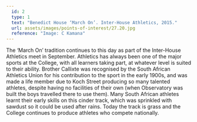 ```yaml
---
  id: 2
  type: 1
  text: "Benedict House ‘March On’. Inter-House Athletics, 2015."
  url: assets/images/points-of-interest/27.20.jpg
  reference: "Image: C Kamana"
---
```

The ‘March On’ tradition continues to this day as part of the Inter-House Athletics meet in September. Athletics has always been one of the major sports at the College, with all learners taking part, at whatever level is suited to their ability. Brother Callixte was recognised by the South African Athletics Union for his contribution to the sport in the early 1900s, and was made a life member due to Koch Street producing so many talented athletes, despite having no facilities of their own (when Observatory was built the boys travelled there to use them). Many South African athletes learnt their early skills on this cinder track, which was sprinkled with sawdust so it could be used after rains. Today the track is grass and the College continues to produce athletes who compete nationally. 
